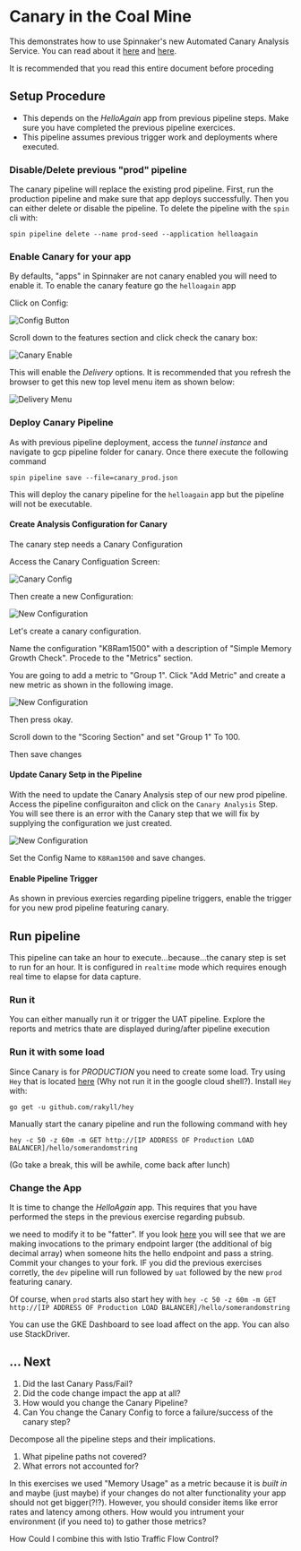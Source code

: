 # Canary in the Coal Mine

This demonstrates how to use Spinnaker's new Automated Canary Analysis Service. 
You can read about it [here](https://medium.com/netflix-techblog/automated-canary-analysis-at-netflix-with-kayenta-3260bc7acc69) and [here](https://cloud.google.com/blog/products/gcp/introducing-kayenta-an-open-automated-canary-analysis-tool-from-google-and-netflix).

It is recommended that you read this entire document before proceding

## Setup Procedure

- This depends on the *HelloAgain* app from previous pipeline steps. Make sure you have completed the previous pipeline exercices. 
- This pipeline assumes previous trigger work and deployments where executed. 

### Disable/Delete previous "prod" pipeline

The canary pipeline will replace the existing prod pipeline. First, run the production pipeline and make sure that app deploys successfully. Then you can either delete or disable the pipeline. To delete the pipeline with the `spin` cli with:

`spin pipeline delete --name prod-seed --application helloagain`


### Enable Canary for your app

By defaults, "apps" in Spinnaker are not canary enabled you will need to enable it. 
To enable the canary feature go the `helloagain` app

Click on Config:

![Config Button](config_button.png)


Scroll down to the features section and click check the canary box:

![Canary Enable](canary_enable.png)

This will enable the *Delivery* options. It is recommended that you refresh the browser to get this new top level menu item as shown below:

![Delivery Menu](delivery_menu.png)


### Deploy Canary Pipeline

As with previous pipeline deployment, access the *tunnel instance* and navigate to gcp pipeline folder for canary. Once there execute the following command  

`spin pipeline save --file=canary_prod.json`

This will deploy the canary pipeline for the `helloagain` app but the pipeline will not be executable.

#### Create Analysis Configuration for Canary

The canary step needs a Canary Configuration

Access the Canary Configuation Screen:

![Canary Config](canary_config_menu.png)

Then create a new Configuration:

![New Configuration](canary_config_addconfiguration.png)

Let's create a canary configuration. 


Name the configuration "K8Ram1500" with a description of "Simple Memory Growth Check". Procede to the "Metrics" section. 

You are going to add a metric to "Group 1". Click "Add Metric" and create a new metric as shown in the following image. 

![New Configuration](canary_config_metric.png)

Then press okay. 

Scroll down to the "Scoring Section" and set "Group 1" To 100.

Then save changes

#### Update Canary Setp in the Pipeline


With the need to update the Canary Analysis step of our new prod pipeline. Access the pipeline configuraiton and click on the `Canary Analysis` Step. You will see there is an error with the Canary step that we will fix by supplying the configuration we just created.  

![New Configuration](canary_stage_configname.png)

Set the Config Name to `K8Ram1500` and save changes. 


#### Enable Pipeline Trigger

As shown in previous exercies regarding pipeline triggers, enable the trigger for you new prod pipeline featuring canary. 

## Run pipeline

This pipeline can take an hour to execute...because...the canary step is set to run for an hour. It is configured in `realtime` mode which requires enough real time to elapse for data capture. 

### Run it
 You can either manually run it or trigger the UAT pipeline. Explore the reports and metrics thate are displayed during/after pipeline execution

### Run it with some load

Since Canary is for *PRODUCTION* you need to create some load. Try using `Hey` that is located [here](https://github.com/rakyll/hey) (Why not run it in the google cloud shell?). Install `Hey` with:

`go get -u github.com/rakyll/hey`

Manually start the canary pipeline and run the following command with hey

`hey -c 50 -z 60m -m GET http://[IP ADDRESS OF Production LOAD BALANCER]/hello/somerandomstring` 

(Go take a break, this will be awhile, come back after lunch)

### Change the App

It is time to change the *HelloAgain* app. This requires that you have performed the steps in the previous exercise regarding pubsub.

we need to modify it to be "fatter". If you look [here](https://github.com/nparks-kenzan/hello-karyon-rxnetty-x/blob/feature/memoryhog/src/main/java/com/kenzan/karyon/rxnetty/endpoint/HelloEndpoint.java) you will see that we are making invocations to the primary endpoint larger (the additional of big decimal array) when someone hits the hello endpoint and pass a string. Commit your changes to your fork. IF you did the previous exercises corretly, the `dev` pipeline will run followed by `uat` followed by the new `prod` featuring canary. 

Of course, when `prod` starts also start hey with
`hey -c 50 -z 60m -m GET http://[IP ADDRESS OF Production LOAD BALANCER]/hello/somerandomstring` 
 
You can use the GKE Dashboard to see load affect on the app. You can also use StackDriver.


## ... Next

1. Did the last Canary Pass/Fail?
1. Did the code change impact the app at all?
1. How would you change the Canary Pipeline?
1. Can You change the Canary Config to force a failure/success of the canary step?



Decompose all the pipeline steps and their implications.
1. What pipeline paths not covered?
1. What errors not accounted for?


In this exercises we used "Memory Usage" as a metric because it is *built in* and maybe (just maybe) if your changes do not alter functionality your app should not get bigger(?!?). However, you should consider items like error rates and latency among others. How would you intrument your environment (if you need to) to gather those metrics?



How Could I combine this with Istio Traffic Flow Control?